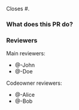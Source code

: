 Closes #<issue number>.

### What does this PR do?

<!-- Describe your changes here- ideally you can get that description straight from
your descriptive commit message(s)! -->

### Reviewers

Main reviewers:

<!-- Main reviewers should do a full review. There should be 2 main reviewers, unless there is a good reason for not to do it -->

- @-John
- @-Doe

Codeowner reviewers:

<!-- Codeowners should review only the part of code that they own, they're added automatically as reviewers and it's good to let them know that they shouldn't do a full review -->

- @-Alice
- @-Bob